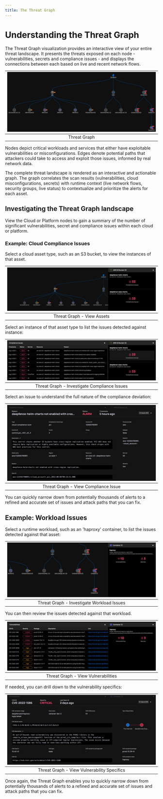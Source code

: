 ```yaml
---
title: The Threat Graph
---
```


# Understanding the Threat Graph

The Threat Graph visualization provides an interactive view of your entire threat landscape. It presents the threats exposed on each node - vulnerabilities, secrets and compliance issues - and displays the connections between each based on live and recent network flows.

| ![Threat Graph](../img/threat-graph-1.jpg) |
| :--: |
| Threat Graph |

Nodes depict critical workloads and services that either have exploitable vulnerabilities or misconfigurations. Edges denote potential paths that attackers could take to access and exploit those issues, informed by real network data.

The complete threat landscape is rendered as an interactive and actionable graph. The graph correlates the scan results (vulnerabilities, cloud misconfigurations, secrets) with runtime context (live network flows, security groups, live status) to contextualize and prioritize the alerts for each asset. 

## Investigating the Threat Graph landscape

View the Cloud or Platform nodes to gain a summary of the number of significant vulnerabilities, secret and compliance issues within each cloud or platform.

### Example: Cloud Compliance Issues

Select a cloud asset type, such as an S3 bucket, to view the instances of that asset.

| ![Threat Graph - view assets](../img/threat-graph-2.jpg) |
| :--: |
| Threat Graph - View Assets |

Select an instance of that asset type to list the issues detected against instance:

| ![Threat Graph](../img/threat-graph-3.jpg) |
| :--: |
| Threat Graph - Investigate Compliance Issues |

Select an issue to understand the full nature of the compliance deviation:

| ![Threat Graph](../img/threat-graph-4.jpg) |
| :--: |
| Threat Graph - View Compliance Issue |

You can quickly narrow down from potentially thousands of alerts to a refined and accurate set of issues and attack paths that you can fix.

## Example: Workload Issues

Select a runtime workload, such as an 'haproxy' container, to list the issues detected against that asset:

| ![Threat Graph](../img/threat-graph-5.jpg) |
| :--: |
| Threat Graph - Investigate Workload Issues |

You can then review the issues detected against that workload.

| ![Threat Graph](../img/threat-graph-6.jpg) |
| :--: |
| Threat Graph - View Vulnerabilities |

If needed, you can drill down to the vulnerability specifics:

| ![Threat Graph](../img/threat-graph-7.jpg) |
| :--: |
| Threat Graph - View Vulnerability Specifics |

Once again, the Threat Graph enables you to quickly narrow down from potentially thousands of alerts to a refined and accurate set of issues and attack paths that you can fix.
